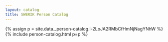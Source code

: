 ```yaml
---
layout: catalog
title: SWERIK Person Catalog
---
```

{% assign p = site.data._person-catalog.i-2LoJA2RMbCfHmNjNagYNhW %}
{% include person-catalog.html p=p %}


